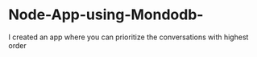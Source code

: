# Node-App-using-Mondodb-
I created an app where you can prioritize the conversations with highest order
